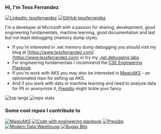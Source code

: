 ### Hi, I'm Tess Ferrandez

[![Linkedin: tessferrandez](https://img.shields.io/badge/-tessferrandez-blue?style=flat-square&logo=Linkedin&logoColor=white&link=https://www.linkedin.com/in/omrimendels)](https://www.linkedin.com/in/tess-ferrandez-97845a5/)
[![GitHub tessferrandez](https://img.shields.io/github/followers/tessferrandez?label=follow&style=social)](https://github.com/tessferrandez)

I'm a developer at Microsoft with a passion for sharing, development, good engineering fundamentals, machine learning, good documentation and last but not least debugging (memory dump style).

- If you're interested in .net memory dump debugging you should visit my blog at [https://www.tessferrandez.com](https://www.tessferrandez.com) or try my [.net debugging labs](https://github.com/tessferrandez/buggybits)
- For engineering fundamentals I recommend the [CSE Engineering Playbook](https://microsoft.github.io/code-with-engineering-playbook/).
- If you're work with AKS you may also be interested in [MagicAKS](https://github.com/magicaks/magicaks) - an opinionated repo for setting up AKS. 
- And if you work with data or machine learning and need to analyze data for PII or anonymize it, [Presidio](https://github.com/microsoft/presidio) might tickle your fancy

![top langs](https://readme-stats-cfgj2cxdy.vercel.app/api/top-langs/?username=TessFerrandez&hide=jupyter%20notebook,html&theme=light)
![repo stats](https://github-readme-stats.vercel.app/api?username=tessferrandez&show_icons=true&theme=light&line_height=27)

### Some cool repos I contribute to

[![MagicAKS](https://github-readme-stats.vercel.app/api/pin/?username=magicaks&repo=magicaks&theme=light)](https://github.com/magicaks/magicaks)
[![Code with engineering playbook](https://github-readme-stats.vercel.app/api/pin/?username=microsoft&repo=code-with-engineering-playbook&theme=light)](https://github.com/microsoft/code-with-engineering-playbook)
[![Presidio](https://github-readme-stats.vercel.app/api/pin/?username=microsoft&repo=presidio&theme=light)](https://github.com/microsoft/presidio)
[![Modern Data Warehouse](https://github-readme-stats.vercel.app/api/pin/?username=Azure-Samples&repo=modern-data-warehouse-dataops&theme=light)](https://github.com/Azure-Samples/modern-data-warehouse-dataops)
[![Buggy Bits](https://github-readme-stats.vercel.app/api/pin/?username=tessferrandez&repo=buggybits&theme=light)](https://github.com/tessferrandez/buggybits)
